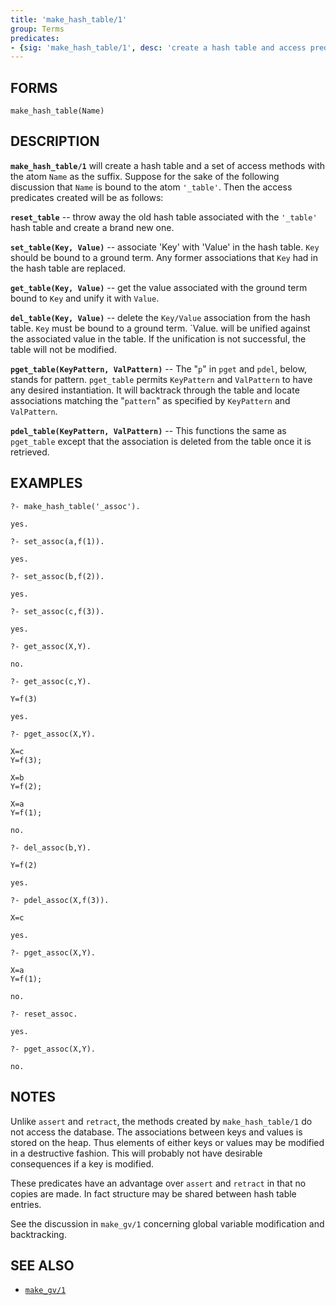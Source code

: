 ```yaml
---
title: 'make_hash_table/1'
group: Terms
predicates:
- {sig: 'make_hash_table/1', desc: 'create a hash table and access predicates'}
---
```


## FORMS
```
make_hash_table(Name)
```
## DESCRIPTION

**`make_hash_table/1`** will create a hash table and a set of access methods with the atom 	`Name` as the suffix. Suppose for the sake of the following discussion that `Name` is bound to the atom `'_table'`. Then the access predicates created will be as follows:

**`reset_table`** -- throw away the old hash table associated with the `'_table'` hash table and create a brand new one.

**`set_table(Key, Value)`** -- associate 'Key' with 'Value' in the hash table. `Key` should be bound to a ground term. Any former associations that `Key` had in the hash table are replaced.

**`get_table(Key, Value)`** -- get the value associated with the ground term bound to `Key` and unify it with `Value`.

**`del_table(Key, Value)`** -- delete the `Key/Value` association from the hash table. `Key` must be bound to a ground term. `Value. will be unified against the associated value in the table. If the unification is not successful, the table will not be modified.

**`pget_table(KeyPattern, ValPattern)`** -- The &quot;`p`&quot; in `pget` and `pdel`, below, stands for pattern. `pget_table` permits `KeyPattern` and `ValPattern` to have any desired instantiation. It will backtrack through the table and locate associations matching the &quot;`pattern`&quot; as specified by `KeyPattern` and `ValPattern`.

**`pdel_table(KeyPattern, ValPattern)`** -- This functions the same as `pget_table` except that the association is deleted from the table once it is retrieved.

## EXAMPLES
```
?- make_hash_table('_assoc').

yes.

?- set_assoc(a,f(1)).

yes.

?- set_assoc(b,f(2)).

yes.

?- set_assoc(c,f(3)).

yes.

?- get_assoc(X,Y).

no.

?- get_assoc(c,Y).

Y=f(3)

yes.

?- pget_assoc(X,Y).

X=c
Y=f(3);

X=b
Y=f(2);

X=a
Y=f(1);

no.

?- del_assoc(b,Y).

Y=f(2)

yes.

?- pdel_assoc(X,f(3)).

X=c

yes.

?- pget_assoc(X,Y).

X=a
Y=f(1);

no.

?- reset_assoc.

yes.

?- pget_assoc(X,Y).

no.
```
## NOTES

Unlike `assert` and `retract`, the methods created by `make_hash_table/1` do not access the database. The associations between keys and values is stored on the heap. Thus elements of either keys or values may be modified in a destructive fashion. This will probably not have desirable consequences if a key is modified.

These predicates have an advantage over `assert` and `retract` in that no copies are made. In fact structure may be shared between hash table entries.

See the discussion in `make_gv/1` concerning global variable modification and backtracking.

## SEE ALSO

- [`make_gv/1`](makegv1.html)

